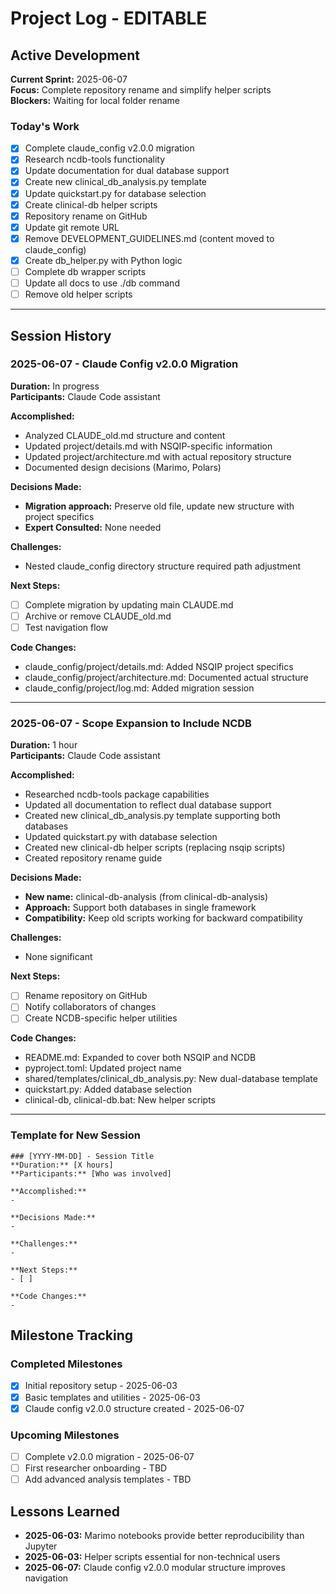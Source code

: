# Project Log - EDITABLE

## Active Development
**Current Sprint:** 2025-06-07  
**Focus:** Complete repository rename and simplify helper scripts  
**Blockers:** Waiting for local folder rename

### Today's Work
- [x] Complete claude_config v2.0.0 migration
- [x] Research ncdb-tools functionality
- [x] Update documentation for dual database support
- [x] Create new clinical_db_analysis.py template
- [x] Update quickstart.py for database selection
- [x] Create clinical-db helper scripts
- [x] Repository rename on GitHub
- [x] Update git remote URL
- [x] Remove DEVELOPMENT_GUIDELINES.md (content moved to claude_config)
- [x] Create db_helper.py with Python logic
- [ ] Complete db wrapper scripts
- [ ] Update all docs to use ./db command
- [ ] Remove old helper scripts

---

## Session History

### 2025-06-07 - Claude Config v2.0.0 Migration
**Duration:** In progress  
**Participants:** Claude Code assistant

**Accomplished:**
- Analyzed CLAUDE_old.md structure and content
- Updated project/details.md with NSQIP-specific information
- Updated project/architecture.md with actual repository structure
- Documented design decisions (Marimo, Polars)

**Decisions Made:**
- **Migration approach:** Preserve old file, update new structure with project specifics
- **Expert Consulted:** None needed

**Challenges:**
- Nested claude_config directory structure required path adjustment

**Next Steps:**
- [ ] Complete migration by updating main CLAUDE.md
- [ ] Archive or remove CLAUDE_old.md
- [ ] Test navigation flow

**Code Changes:**
- claude_config/project/details.md: Added NSQIP project specifics
- claude_config/project/architecture.md: Documented actual structure
- claude_config/project/log.md: Added migration session

---

### 2025-06-07 - Scope Expansion to Include NCDB
**Duration:** 1 hour  
**Participants:** Claude Code assistant

**Accomplished:**
- Researched ncdb-tools package capabilities
- Updated all documentation to reflect dual database support
- Created new clinical_db_analysis.py template supporting both databases
- Updated quickstart.py with database selection
- Created new clinical-db helper scripts (replacing nsqip scripts)
- Created repository rename guide

**Decisions Made:**
- **New name:** clinical-db-analysis (from clinical-db-analysis)
- **Approach:** Support both databases in single framework
- **Compatibility:** Keep old scripts working for backward compatibility

**Challenges:**
- None significant

**Next Steps:**
- [ ] Rename repository on GitHub
- [ ] Notify collaborators of changes
- [ ] Create NCDB-specific helper utilities

**Code Changes:**
- README.md: Expanded to cover both NSQIP and NCDB
- pyproject.toml: Updated project name
- shared/templates/clinical_db_analysis.py: New dual-database template
- quickstart.py: Added database selection
- clinical-db, clinical-db.bat: New helper scripts

---

### Template for New Session
```
### [YYYY-MM-DD] - Session Title
**Duration:** [X hours]  
**Participants:** [Who was involved]

**Accomplished:**
- 

**Decisions Made:**
- 

**Challenges:**
- 

**Next Steps:**
- [ ] 

**Code Changes:**
- 
```

## Milestone Tracking

### Completed Milestones
- [X] Initial repository setup - 2025-06-03
- [X] Basic templates and utilities - 2025-06-03
- [X] Claude config v2.0.0 structure created - 2025-06-07

### Upcoming Milestones
- [ ] Complete v2.0.0 migration - 2025-06-07
- [ ] First researcher onboarding - TBD
- [ ] Add advanced analysis templates - TBD

## Lessons Learned
- **2025-06-03:** Marimo notebooks provide better reproducibility than Jupyter
- **2025-06-03:** Helper scripts essential for non-technical users
- **2025-06-07:** Claude config v2.0.0 modular structure improves navigation